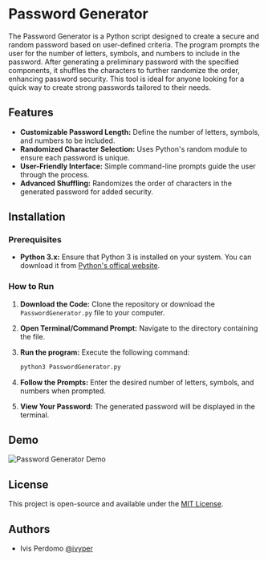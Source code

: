
# Password Generator
The Password Generator is a Python script designed to create a secure and random password based on user-defined criteria. The program prompts the user for the number of letters, symbols, and numbers to include in the password. After generating a preliminary password with the specified components, it shuffles the characters to further randomize the order, enhancing password security. This tool is ideal for anyone looking for a quick way to create strong passwords tailored to their needs.

## Features

- **Customizable Password Length:** Define the number of letters, symbols, and numbers to be included.
- **Randomized Character Selection:** Uses Python's random module to ensure each password is unique.
- **User-Friendly Interface:** Simple command-line prompts guide the user through the process.
- **Advanced Shuffling:** Randomizes the order of characters in the generated password for added security.

## Installation

### Prerequisites

- **Python 3.x:** Ensure that Python 3 is installed on your system. You can download it from [Python's offical website](python.org).

### How to Run

1. **Download the Code:** Clone the repository or download the `PasswordGenerator.py` file to your computer.

2. **Open Terminal/Command Prompt:** Navigate to the directory containing the file.

3. **Run the program:** Execute the following command:

    ```bash
    python3 PasswordGenerator.py
    ```

4. **Follow the Prompts:** Enter the desired number of letters, symbols, and numbers when prompted.

5. **View Your Password:** The generated password will be displayed in the terminal.


## Demo
![Password Generator Demo](https://i.imgur.com/z7rLAFo.gif)


## License

This project is open-source and available under the [MIT License](https://choosealicense.com/licenses/mit/).


## Authors

- Ivis Perdomo [@ivyper](https://www.github.com/ivyper)

